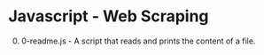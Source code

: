 # Javascript - Web Scraping

0. 0-readme.js - A script that reads and prints the content of a file.
